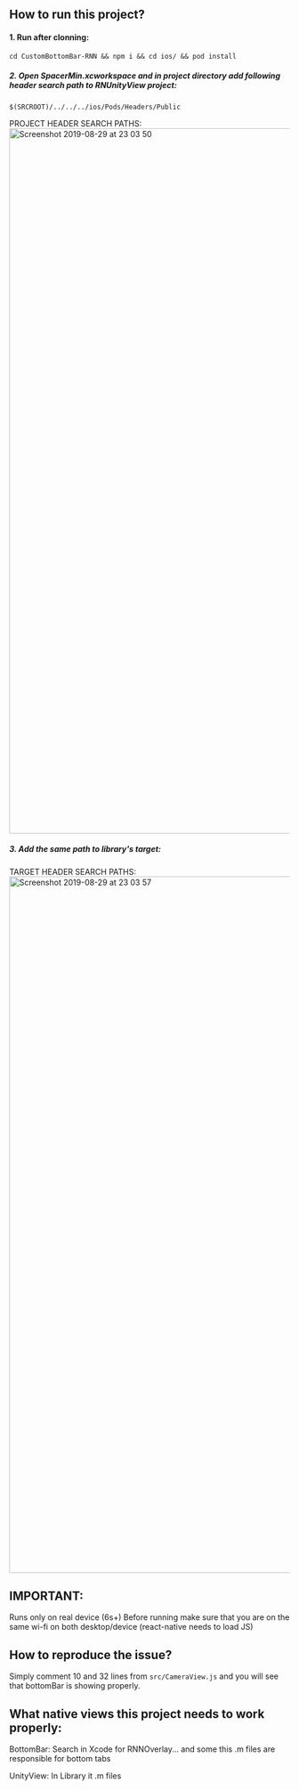 ## How to run this project?
#### 1. Run after clonning:
`cd CustomBottomBar-RNN && npm i && cd ios/ && pod install`

##### 2. Open SpacerMin.xcworkspace and in project directory add following header search path to RNUnityView project:
`$(SRCROOT)/../../../ios/Pods/Headers/Public`

PROJECT HEADER SEARCH PATHS:
<img width="1268" alt="Screenshot 2019-08-29 at 23 03 50" src="https://user-images.githubusercontent.com/26904008/63973164-dea73400-cab2-11e9-8b21-3e5382736428.png">


##### 3. Add the same path to library's target:
TARGET HEADER SEARCH PATHS:
<img width="1252" alt="Screenshot 2019-08-29 at 23 03 57" src="https://user-images.githubusercontent.com/26904008/63972430-68ee9880-cab1-11e9-8688-096adea749e6.png">


## IMPORTANT:
Runs only on real device (6s+)
Before running make sure that you are on the same wi-fi on both desktop/device (react-native needs to load JS)



## How to reproduce the issue?
Simply comment 10 and 32 lines from `src/CameraView.js` and you will see that bottomBar is showing properly.

## What native views this project needs to work properly:
BottomBar:
Search in Xcode for RNNOverlay... and some this .m files are responsible for bottom tabs

UnityView:
In Library it .m files
